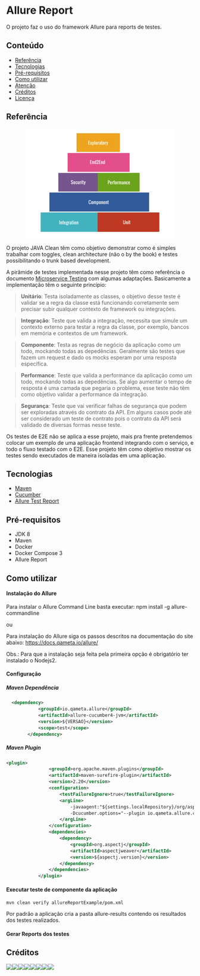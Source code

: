 Allure Report
======================

O projeto faz o uso do framework Allure para reports de testes.

## Conteúdo

- [Referência](https://github.com/LVCarnevalli/javaclean#refer%C3%AAncia)
- [Tecnologias](https://github.com/LVCarnevalli/javaclean#tecnologias)
- [Pré-requisitos](https://github.com/LVCarnevalli/javaclean#pr%C3%A9-requisitos)
- [Como utilizar](https://github.com/LVCarnevalli/javaclean#como-utilizar)
- [Atenção](https://github.com/LVCarnevalli/javaclean#aten%C3%A7%C3%A3o)
- [Créditos](https://github.com/LVCarnevalli/javaclean#cr%C3%A9ditos)
- [Licença](https://github.com/LVCarnevalli/javaclean#licen%C3%A7a)

## Referência

<p align="center">
  <img src="https://github.com/LVCarnevalli/javaclean/blob/master/pyramid_test.jpg?raw=true" width="400 "align="center" />
</p>

O projeto JAVA Clean têm como objetivo demonstrar como é simples trabalhar com toggles, clean architecture (não o by the book) e testes possibilitando o trunk based development.

A pirâmide de testes implementada nesse projeto têm como referência o documento [Microservice Testing](https://martinfowler.com/articles/microservice-testing/) com algumas adaptações. Basicamente a implementação têm o seguinte princípio:

>**Unitário**: Testa isoladamente as classes, o objetivo desse teste é validar se a regra da classe está funcionando corretamente sem precisar subir qualquer contexto de framework ou integrações.

>**Integração**: Teste que valida a integração, necessita que simule um contexto externo para testar a regra da classe, por exemplo, bancos em memória e contextos de um framework.

>**Componente**: Testa as regras de negócio da aplicação como um todo, mockando todas as depedências. Geralmente são testes que fazem um request e dado os mocks esperam por uma resposta específica.

>**Performance**: Teste que valida a performance da aplicação como um todo, mockando todas as depedências. Se algo aumentar o tempo de resposta é uma camada que pegaria o problema, esse teste não têm como objetivo validar a performance da integração.

>**Segurança**: Teste que vai verificar falhas de segurança que podem ser exploradas através do contrato da API. Em alguns casos pode até ser considerado um teste de contrato pois o contrato da API será validado de diversas formas nesse teste.

Os testes de E2E não se aplica a esse projeto, mais pra frente pretendemos colocar um exemplo de uma aplicação frontend integrando com o serviço, e todo o fluxo testado com o E2E. Esse projeto têm como objetivo mostrar os testes sendo executados de maneira isoladas em uma aplicação.

## Tecnologias
- [Maven](https://maven.apache.org/)
- [Cucumber](https://cucumber.io/)
- [Allure Test Report](http://allure.qatools.ru/)

## Pré-requisitos
- JDK 8
- Maven
- Docker
- Docker Compose 3
- Allure Report

## Como utilizar

#### Instalação do Allure

Para instalar o Allure Command Line basta executar:
npm install -g allure-commandline

ou

Para instalação do Allure siga os passos descritos na documentação do site abaixo:
https://docs.qameta.io/allure/

Obs.: Para que a instalação seja feita pela primeira opção é obrigatório ter instalado o Nodejs2.

#### Configuração

##### Maven Dependência
```xml
  <dependency>
            <groupId>io.qameta.allure</groupId>
            <artifactId>allure-cucumber4-jvm</artifactId>
            <version>${VERSAO}</version>
            <scope>test</scope>
        </dependency>
``` 
##### Maven Plugin
```xml
<plugin>
                <groupId>org.apache.maven.plugins</groupId>
                <artifactId>maven-surefire-plugin</artifactId>
                <version>2.20</version>
                <configuration>
                    <testFailureIgnore>true</testFailureIgnore>
                    <argLine>
                        -javaagent:"${settings.localRepository}/org/aspectj/aspectjweaver/${aspectj.version}/aspectjweaver-${aspectj.version}.jar"
                        -Dcucumber.options="--plugin io.qameta.allure.cucumber4jvm.AllureCucumber4Jvm"
                    </argLine>
                </configuration>
                <dependencies>
                    <dependency>
                        <groupId>org.aspectj</groupId>
                        <artifactId>aspectjweaver</artifactId>
                        <version>${aspectj.version}</version>
                    </dependency>
                </dependencies>
            </plugin>
``` 

#### Executar teste de componente da aplicação
```shell
mvn clean verify allureReportExample/pom.xml
```
Por padrão a aplicação cria a pasta allure-results contendo os resultados dos testes realizados.

#### Gerar Reports dos testes


## Créditos
[![](https://sourcerer.io/fame/LVCarnevalli/LVCarnevalli/javaclean/images/0)](https://sourcerer.io/fame/LVCarnevalli/LVCarnevalli/javaclean/links/0)[![](https://sourcerer.io/fame/LVCarnevalli/LVCarnevalli/javaclean/images/1)](https://sourcerer.io/fame/LVCarnevalli/LVCarnevalli/javaclean/links/1)[![](https://sourcerer.io/fame/LVCarnevalli/LVCarnevalli/javaclean/images/2)](https://sourcerer.io/fame/LVCarnevalli/LVCarnevalli/javaclean/links/2)[![](https://sourcerer.io/fame/LVCarnevalli/LVCarnevalli/javaclean/images/3)](https://sourcerer.io/fame/LVCarnevalli/LVCarnevalli/javaclean/links/3)[![](https://sourcerer.io/fame/LVCarnevalli/LVCarnevalli/javaclean/images/4)](https://sourcerer.io/fame/LVCarnevalli/LVCarnevalli/javaclean/links/4)[![](https://sourcerer.io/fame/LVCarnevalli/LVCarnevalli/javaclean/images/5)](https://sourcerer.io/fame/LVCarnevalli/LVCarnevalli/javaclean/links/5)[![](https://sourcerer.io/fame/LVCarnevalli/LVCarnevalli/javaclean/images/6)](https://sourcerer.io/fame/LVCarnevalli/LVCarnevalli/javaclean/links/6)[![](https://sourcerer.io/fame/LVCarnevalli/LVCarnevalli/javaclean/images/7)](https://sourcerer.io/fame/LVCarnevalli/LVCarnevalli/javaclean/links/7)
